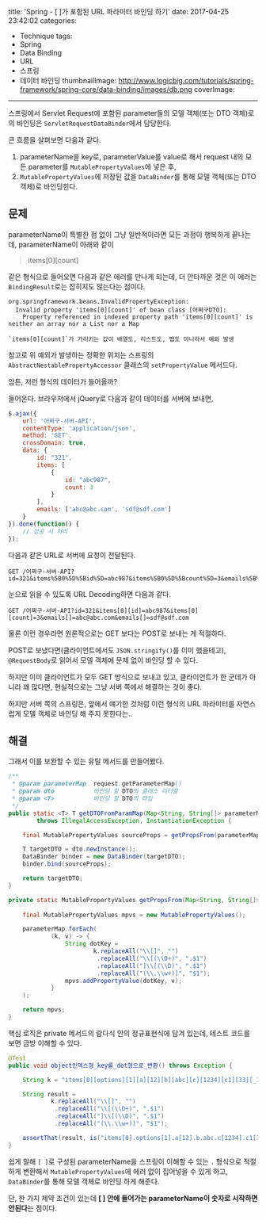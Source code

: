 title: 'Spring - [ ]가 포함된 URL 파라미터 바인딩 하기'
date: 2017-04-25 23:42:02
categories:
  - Technique
tags:
  - Spring
  - Data Binding
  - URL
  - 스프링
  - 데이터 바인딩
thumbnailImage: http://www.logicbig.com/tutorials/spring-framework/spring-core/data-binding/images/db.png
coverImage:
---

스프링에서 Servlet Request에 포함된 parameter들의 모델 객체(또는 DTO 객체)로의 바인딩은 `ServletRequestDataBinder`에서 담당한다.

큰 흐름을 살펴보면 다음과 같다.

1. parameterName을 key로, parameterValue를 value로 해서 request 내의 모든 parameter를 `MutablePropertyValues`에 넣은 후, 
2. `MutablePropertyValues`에 저장된 값을 `DataBinder`를 통해 모델 객체(또는 DTO 객체)로 바인딩힌다.

## 문제

parameterName이 특별한 점 없이 그냥 일반적이라면 모든 과정이 행복하게 끝나는데, parameterName이 아래와 같이 

>items[0][count]

같은 형식으로 들어오면 다음과 같은 에러를 만나게 되는데, 더 안타까운 것은 이 에러는 `BindingResult`로는 잡히지도 않는다는 점이다.

```
org.springframework.beans.InvalidPropertyException: 
  Invalid property 'items[0][count]' of bean class [어쩌구DTO]: 
    Property referenced in indexed property path 'items[0][count]' is neither an array nor a List nor a Map

`items[0][count]`가 가리키는 값이 배열도, 리스트도, 맵도 아니라서 예외 발생
```

참고로 위 예외가 발생하는 정확한 위치는 스프링의 `AbstractNestablePropertyAccessor` 클래스의 `setPropertyValue` 메서드다.

암튼, 저런 형식의 데이터가 들어올까?

들어온다. 브라우저에서 jQuery로 다음과 같이 데이터를 서버에 보내면,

```javascript
$.ajax({
    url: '어쩌구-서버-API',
    contentType: 'application/json',
    method: 'GET',
    crossDomain: true,
    data: {
        id: "321",
        items: [
            {
                id: "abc987",
                count: 3
            }
        ],
        emails: ['abc@abc.com', 'sdf@sdf.com']
    }
}).done(function() {
    // 성공 시 처리 
});
```

다음과 같은 URL로 서버에 요청이 전달된다.

```
GET /어쩌구-서버-API?id=321&items%5B0%5D%5Bid%5D=abc987&items%5B0%5D%5Bcount%5D=3&emails%5B%5D=abc%40abc.com&emails%5B%5D=sdf%40sdf.com
```

눈으로 읽을 수 있도록 URL Decoding하면 다음과 같다.

```
GET /어쩌구-서버-API?id=321&items[0][id]=abc987&items[0][count]=3&emails[]=abc@abc.com&emails[]=sdf@sdf.com
```

물론 이런 경우라면 원론적으로는 GET 보다는 POST로 보내는 게 적절하다. 

POST로 보냈다면(클라이언트에서도 `JSON.stringify()`를 이미 했을테고), `@RequestBody`로 읽어서 모델 객체에 문제 없이 바인딩 할 수 있다.

하지만 이미 클라이언트가 모두 GET 방식으로 보내고 있고, 클라이언트가 한 군데가 아니라 꽤 많다면, 현실적으로는 그냥 서버 쪽에서 해결하는 것이 좋다.

하지만 서버 쪽의 스프링은, 앞에서 얘기한 것처럼 이런 형식의 URL 파라미터를 자연스럽게 모델 객체로 바인딩 해 주지 못한다는..

## 해결

그래서 이를 보완할 수 있는 유틸 메서드를 만들어봤다.

```java
/**
 * @param parameterMap  request.getParameterMap()
 * @param dto           바인딩 할 DTO의 클래스 리터럴
 * @param <T>           바인딩 할 DTO의 타입
 */
public static <T> T getDTOFromParamMap(Map<String, String[]> parameterMap, Class<T> dto) 
        throws IllegalAccessException, InstantiationException {

    final MutablePropertyValues sourceProps = getPropsFrom(parameterMap);

    T targetDTO = dto.newInstance();
    DataBinder binder = new DataBinder(targetDTO);
    binder.bind(sourceProps);

    return targetDTO;
}

private static MutablePropertyValues getPropsFrom(Map<String, String[]> parameterMap) {
    
    final MutablePropertyValues mpvs = new MutablePropertyValues();

    parameterMap.forEach(
            (k, v) -> {
                String dotKey =
                        k.replaceAll("\\[]", "")
                         .replaceAll("\\[(\\D+)", ".$1")
                         .replaceAll("]\\[(\\D)", ".$1")
                         .replaceAll("(\\.\\w+)]", "$1");
                mpvs.addPropertyValue(dotKey, v);
            }
    );

    return mpvs;
}
```

핵심 로직은 private 메서드의 람다식 안의 정규표현식에 담겨 있는데, 테스트 코드를 보면 금방 이해할 수 있다.

```java
@Test
public void object인덱스형_key를_dot형으로_변환() throws Exception {

    String k = "items[0][options][1][a][12][b][abc][c][1234][c1][33][_1][___][99][a33][b3][aa3]";

    String result =
            k.replaceAll("\\[]", "")
             .replaceAll("\\[(\\D+)", ".$1")
             .replaceAll("]\\[(\\D)", ".$1")
             .replaceAll("(\\.\\w+)]", "$1");

    assertThat(result, is("items[0].options[1].a[12].b.abc.c[1234].c1[33]._1.___[99].a33.b3.aa3"));
}
```

쉽게 말해 `[ ]`로 구성된 parameterName을 스프링이 이해할 수 있는 `.` 형식으로 적절하게 변환해서 `MutablePropertyValues`에 에러 없이 집어넣을 수 있게 하고, `DataBinder`를 통해 모델 객체로 바인딩 하게 해준다.

단, 한 가지 제약 조건이 있는데 **[ ] 안에 들어가는 parameterName이 숫자로 시작하면 안된다**는 점이다.